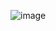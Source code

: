 ![image](https://github.com/palakxcode/portfolio/assets/155879317/b457ba40-4ae4-41a7-a4af-590912b65b40)
